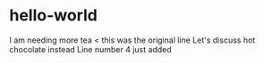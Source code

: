 # hello-world
I am needing more tea < this was the original line
Let's discuss hot chocolate instead
Line number 4 just added
